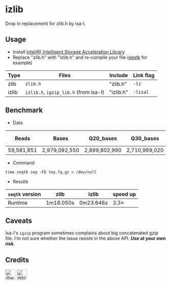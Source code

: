 # izlib
Drop in replacement for zlib.h by isa-l.

## Usage

* Install [Intel(R) Intelligent Storage Acceleration Library](https://github.com/intel/isa-l#intelr-intelligent-storage-acceleration-library)
* Replace "zlib.h" with "izlib.h" and re-compile your file ([seqtk](https://github.com/lh3/seqtk) for example)

| Type | Files | Include | Link flag |
|------|-------|---------|--------------|
| zlib | `zlib.h` | "zlib.h" | `-lz` |
| izlib| `izlib.h`, `igzip_lib.h` (from isa-l) | "izlib.h" | `-lisal` |

## Benchmark

* Data

|Reads       |    Bases       |   Q20_bases    |   Q30_bases    |   GC_bases  |  File size (`toy.fq.gz`)|
|------------|------------|------------|------------|------------|------------|
|59,581,851    |    2,979,092,550  |   2,899,802,990   |   2,710,969,020   |   1,188,643,406  |  2,942,110,279 |


* Command

```
time seqtk seq -FE toy.fq.gz > /dev/null
```

* Results

| `seqtk` version | zlib       | izlib      |  speed up |
|-------|-------------|------------|--------------------|
| Runtime  |  1m18.050s  |  0m23.648s | 3.3×  |

## Caveats
Isa-l's `igzip` program sometimes complains about big concatenated gzip file. I'm not sure whether the issue resists in the above API. **Use at your own risk**.

## Credits
<a href="http://github.com/wulj2"><img src="https://avatars.githubusercontent.com/u/37930892?v=4" alt="@wulj2" size="32" height="32" width="32" data-view-component="true" class="avatar circle"></a>
<a href="http://github.com/bli25"><img src="https://avatars.githubusercontent.com/u/10385559?v=4" alt="@bli25" size="32" height="32" width="32" data-view-component="true" class="avatar circle"></a>